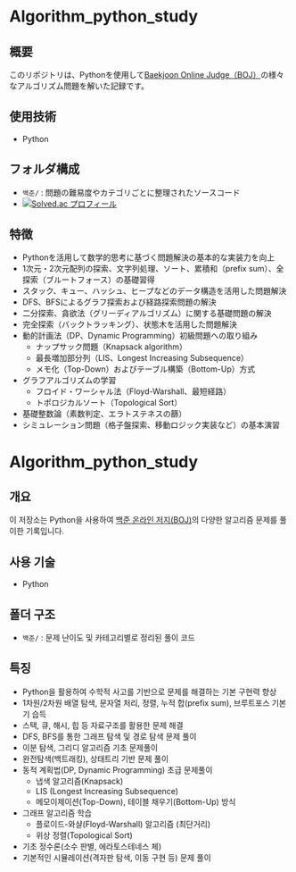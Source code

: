 # Algorithm_python_study


## 概要
このリポジトリは、Pythonを使用して[Baekjoon Online Judge（BOJ）](https://www.acmicpc.net/)の様々なアルゴリズム問題を解いた記録です。

## 使用技術
- Python

## フォルダ構成
- `백준/` : 問題の難易度やカテゴリごとに整理されたソースコード
- <a href="https://solved.ac/profile/jju87985" target="_blank">
  <img src="http://mazassumnida.wtf/api/generate_badge?boj=jju87985" alt="Solved.ac プロフィール">
</a>

## 特徴
- Pythonを活用して数学的思考に基づく問題解決の基本的な実装力を向上
- 1次元・2次元配列の探索、文字列処理、ソート、累積和（prefix sum）、全探索（ブルートフォース）の基礎習得
- スタック、キュー、ハッシュ、ヒープなどのデータ構造を活用した問題解決
- DFS、BFSによるグラフ探索および経路探索問題の解決
- 二分探索、貪欲法（グリーディアルゴリズム）に関する基礎問題の解決
- 完全探索（バックトラッキング）、状態木を活用した問題解決
- 動的計画法（DP、Dynamic Programming）初級問題への取り組み
  - ナップサック問題（Knapsack algorithm）
  - 最長増加部分列（LIS、Longest Increasing Subsequence）
  - メモ化（Top-Down）およびテーブル構築（Bottom-Up）方式
- グラフアルゴリズムの学習
  - フロイド・ワーシャル法（Floyd-Warshall、最短経路）
  - トポロジカルソート（Topological Sort）
- 基礎整数論（素数判定、エラトステネスの篩）
- シミュレーション問題（格子盤探索、移動ロジック実装など）の基本演習



# Algorithm_python_study

## 개요
이 저장소는 Python을 사용하여 [백준 온라인 저지(BOJ)](https://www.acmicpc.net/)의 다양한 알고리즘 문제를 풀이한 기록입니다.

## 사용 기술
- Python

## 폴더 구조
- `백준/` : 문제 난이도 및 카테고리별로 정리된 풀이 코드

## 특징
- Python을 활용하여 수학적 사고를 기반으로 문제를 해결하는 기본 구현력 향상
- 1차원/2차원 배열 탐색, 문자열 처리, 정렬, 누적 합(prefix sum), 브루트포스 기본기 습득
- 스택, 큐, 해시, 힙 등 자료구조를 활용한 문제 해결
- DFS, BFS를 통한 그래프 탐색 및 경로 탐색 문제 풀이
- 이분 탐색, 그리디 알고리즘 기초 문제풀이
- 완전탐색(백트래킹), 상태트리 기반 문제 풀이
- 동적 계획법(DP, Dynamic Programming) 초급 문제풀이
  - 냅색 알고리즘(Knapsack)
  - LIS (Longest Increasing Subsequence)
  - 메모이제이션(Top-Down), 테이블 채우기(Bottom-Up) 방식
- 그래프 알고리즘 학습
  - 플로이드-와샬(Floyd-Warshall) 알고리즘 (최단거리)
  - 위상 정렬(Topological Sort)
- 기초 정수론(소수 판별, 에라토스테네스 체)
- 기본적인 시뮬레이션(격자판 탐색, 이동 구현 등) 문제 풀이




